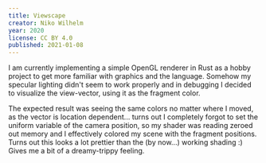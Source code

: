 ```yaml
---
title: Viewscape
creator: Niko Wilhelm
year: 2020
license: CC BY 4.0
published: 2021-01-08
---
```


I am currently implementing a simple OpenGL renderer in Rust as a hobby project to get more familiar with graphics and the language. Somehow my specular lighting didn't seem to work properly and in debugging I decided to visualize the view-vector, using it as the fragment color.

The expected result was seeing the same colors no matter where I moved, as the vector is location dependent... turns out I completely forgot to set the uniform variable of the camera position, so my shader was reading zeroed out memory and I effectively colored my scene with the fragment positions. Turns out this looks a lot prettier than the (by now...) working shading :) Gives me a bit of a dreamy-trippy feeling.
